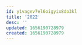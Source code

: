 ```yaml
---
id: y1vagev7el6oigyix8do3kl
title: '2022'
desc: ''
updated: 1656190728979
created: 1656190728979
---
```


